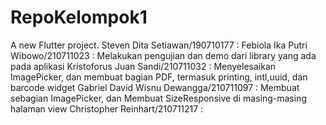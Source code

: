 # RepoKelompok1

A new Flutter project.
Steven Dita Setiawan/190710177 : 
Febiola Ika Putri Wibowo/210711023 : Melakukan pengujian dan demo dari library yang ada pada aplikasi
Kristoforus Juan Sandi/210711032 : Menyelesaikan ImagePicker, dan membuat bagian PDF, termasuk printing, intl,uuid, dan barcode widget
Gabriel David Wisnu Dewangga/210711097 : Membuat sebagian ImagePicker, dan Membuat SizeResponsive di masing-masing halaman view
Christopher Reinhart/210711217 : 

